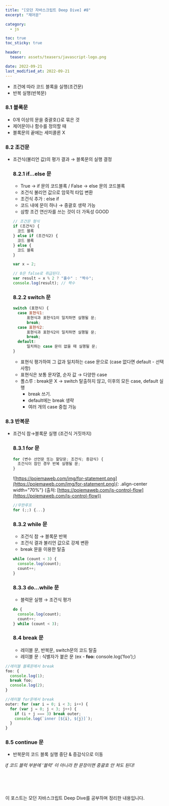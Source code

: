 ```yaml
---
title: "[모던 자바스크립트 Deep Dive] #8"
excerpt: "제어문"

category:
  - js

toc: true
toc_sticky: true

header:
  teaser: assets/teasers/javascript-logo.png

date: 2022-09-21
last_modified_at: 2022-09-21
---
```


- 조건에 따라 코드 블록을 실행(조건문)
- 반복 실행(반복문)

### 8.1 블록문

- 0개 이상의 문을 중괄호{}로 묶은 것
- 제어문이나 함수를 정의할 때
- 블록문의 끝에는 세미콜론 X

### 8.2 조건문

- 조건식(불리언 값)의 평가 결과 → 블록문의 실행 결정

  ### 8.2.1 if…else 문

  - True → if 문의 코드블록 / False → else 문의 코드블록
  - 조건식 불리언 값으로 암묵적 타입 변환
  - 조건식 추가 : else if
  - 코드 내에 문이 하나 → 중괄호 생략 가능
  - 삼항 조건 연산자를 쓰는 것이 더 가독성 GOOD

  ```jsx
  // 조건문 형식
  if (조건식) {
  	코드 블록
  } else if (조건식2) {
  	코드 블록
  } else {
  	코드 블록
  }
  ```

  ```jsx
  var x = 2;

  // 0은 false로 취급된다.
  var result = x % 2 ? "홀수" : "짝수";
  console.log(result); // 짝수
  ```

  ### 8.2.2 switch 문

  ```jsx
  switch (표현식) {
    case 표현식1:
  		표현식과 표현식1이 일치하면 실행될 문;
  		break;
  	case 표현식2:
  		표현식과 표현식2이 일치하면 실행될 문;
  		break;
    default:
  		일치하는 case 문이 없을 때 실행될 문;
  }
  ```

  - 표현식 평가하여 그 값과 일치하는 case 문으로 (case 없다면 default - 선택사항)
  - 표현식은 보통 문자열, 순자 값 → 다양한 case
  - 폴스루 : break문 X → switch 탈출하지 않고, 이후의 모든 case, default 실행
    - break 쓰기.
    - default에는 break 생략
    - 여러 개의 case 중첩 가능

### 8.3 반복문

- 조건식 참→블록문 실행 (조건식 거짓까지)
  ### 8.3.1 for 문
  ```jsx
  for (변수 선언문 또는 할당문; 조건식; 증감식) {
  	조건식이 참인 경우 반복 실행될 문;
  }
  ```
  ![https://poiemaweb.com/img/for-statement.png](https://poiemaweb.com/img/for-statement.png){: .align-center width="70%"}
  (출처: [https://poiemaweb.com/js-control-flow](https://poiemaweb.com/js-control-flow))
  ```jsx
  //무한루프
  for (;;) {...}
  ```
  ### 8.3.2 while 문
  - 조건식 참 → 블록문 반복
  - 조건식 결과 불리언 값으로 강제 변환
  - break 문을 이용한 탈출
  ```jsx
  while (count < 3) {
    console.log(count);
    count++;
  }
  ```
  ### 8.3.3 do…while 문
  - 블럭문 실행 → 조건식 평가
  ```jsx
  do {
    console.log(count);
    count++;
  } while (count < 3);
  ```
  ### 8.4 break 문
  - 레이블 문, 반복문, switch문의 코드 탈출
  - 레이블 문 : 식별자가 붙은 문 (ex - **foo:** console.log(’foo’);)

```jsx
//레이블 블록문에서 break
foo: {
  console.log(1);
  break foo;
  console.log(2);
}

//레이블 for문에서 break
outer: for (var i = 0; i < 3; i++) {
  for (var j = 0; j < 3; j++) {
    if (i + j === 3) break outer;
    console.log(`inner [${i}, ${j}]`);
  }
}
```

### 8.5 continue 문

- 반복문의 코드 블록 실행 중단 & 증감식으로 이동

_if 코드 블럭 부분에 ‘블럭’ 이 아니라 한 문장이면 중괄호 안 쳐도 된다!_

<br><br><br><br>
이 포스트는 모던 자바스크립트 Deep Dive를 공부하며 정리한 내용입니다.
